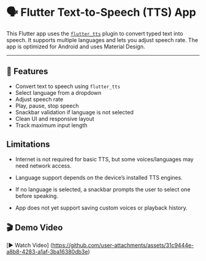 # 🗣️ Flutter Text-to-Speech (TTS) App

This Flutter app uses the [`flutter_tts`](https://pub.dev/packages/flutter_tts) plugin to convert typed text into speech. It supports multiple languages and lets you adjust speech rate. The app is optimized for Android and uses Material Design.

---

## 🚀 Features

- Convert text to speech using `flutter_tts`
- Select language from a dropdown
- Adjust speech rate
- Play, pause, stop speech
- Snackbar validation if language is not selected
- Clean UI and responsive layout
- Track maximum input length

## Limitations
- Internet is not required for basic TTS, but some voices/languages may need network access.

- Language support depends on the device’s installed TTS engines.

- If no language is selected, a snackbar prompts the user to select one before speaking.

- App does not yet support saving custom voices or playback history.

## 🎬 Demo Video

[▶️ Watch Video] (https://github.com/user-attachments/assets/31c9444e-a8b8-4283-a1af-3ba16380db3e)